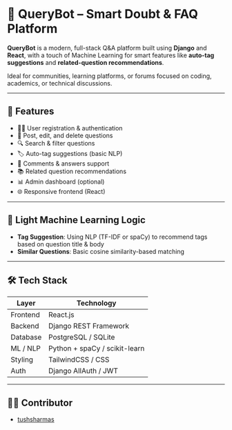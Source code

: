 # 💬 QueryBot – Smart Doubt & FAQ Platform

**QueryBot** is a modern, full-stack Q&A platform built using **Django** and **React**, with a touch of Machine Learning for smart features like **auto-tag suggestions** and **related-question recommendations**.

Ideal for communities, learning platforms, or forums focused on coding, academics, or technical discussions.

---

## 🚀 Features

- 🧑‍💻 User registration & authentication
- 📝 Post, edit, and delete questions
- 🔍 Search & filter questions
- 🏷️ Auto-tag suggestions (basic NLP)
- 💬 Comments & answers support
- 📚 Related question recommendations
- 📊 Admin dashboard (optional)
- 🌐 Responsive frontend (React)

---

## 🧠 Light Machine Learning Logic

- **Tag Suggestion**: Using NLP (TF-IDF or spaCy) to recommend tags based on question title & body
- **Similar Questions**: Basic cosine similarity-based matching

---

## 🛠️ Tech Stack

| Layer       | Technology        |
|-------------|-------------------|
| Frontend    | React.js          |
| Backend     | Django REST Framework |
| Database    | PostgreSQL / SQLite |
| ML / NLP    | Python + spaCy / scikit-learn |
| Styling     | TailwindCSS / CSS |
| Auth        | Django AllAuth / JWT |

---

## 👨‍💻 Contributor

- [tushsharmas](https://github.com/tushsharmas)


